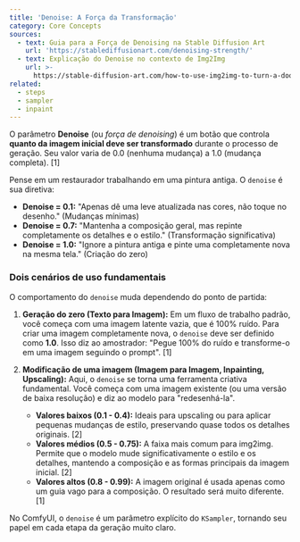 ```yaml
---
title: 'Denoise: A Força da Transformação'
category: Core Concepts
sources:
  - text: Guia para a Força de Denoising na Stable Diffusion Art
    url: 'https://stablediffusionart.com/denoising-strength/'
  - text: Explicação do Denoise no contexto de Img2Img
    url: >-
      https://stable-diffusion-art.com/how-to-use-img2img-to-turn-a-doodle-into-a-masterpiece/
related:
  - steps
  - sampler
  - inpaint
---
```


O parâmetro **Denoise** (ou *força de denoising*) é um botão que controla **quanto da imagem inicial deve ser transformado** durante o processo de geração. Seu valor varia de 0.0 (nenhuma mudança) a 1.0 (mudança completa). [1]

Pense em um restaurador trabalhando em uma pintura antiga. O `denoise` é sua diretiva:
- **Denoise = 0.1:** "Apenas dê uma leve atualizada nas cores, não toque no desenho." (Mudanças mínimas)
- **Denoise = 0.7:** "Mantenha a composição geral, mas repinte completamente os detalhes e o estilo." (Transformação significativa)
- **Denoise = 1.0:** "Ignore a pintura antiga e pinte uma completamente nova na mesma tela." (Criação do zero)

### Dois cenários de uso fundamentais

O comportamento do `denoise` muda dependendo do ponto de partida:

1.  **Geração do zero (Texto para Imagem):**
    Em um fluxo de trabalho padrão, você começa com uma imagem latente vazia, que é 100% ruído. Para criar uma imagem completamente nova, o `denoise` deve ser definido como **1.0**. Isso diz ao amostrador: "Pegue 100% do ruído e transforme-o em uma imagem seguindo o prompt". [1]

2.  **Modificação de uma imagem (Imagem para Imagem, Inpainting, Upscaling):**
    Aqui, o `denoise` se torna uma ferramenta criativa fundamental. Você começa com uma imagem existente (ou uma versão de baixa resolução) e diz ao modelo para "redesenhá-la".
    - **Valores baixos (0.1 - 0.4):** Ideais para upscaling ou para aplicar pequenas mudanças de estilo, preservando quase todos os detalhes originais. [2]
    - **Valores médios (0.5 - 0.75):** A faixa mais comum para img2img. Permite que o modelo mude significativamente o estilo e os detalhes, mantendo a composição e as formas principais da imagem inicial. [2]
    - **Valores altos (0.8 - 0.99):** A imagem original é usada apenas como um guia vago para a composição. O resultado será muito diferente. [1]

No ComfyUI, o `denoise` é um parâmetro explícito do `KSampler`, tornando seu papel em cada etapa da geração muito claro.

